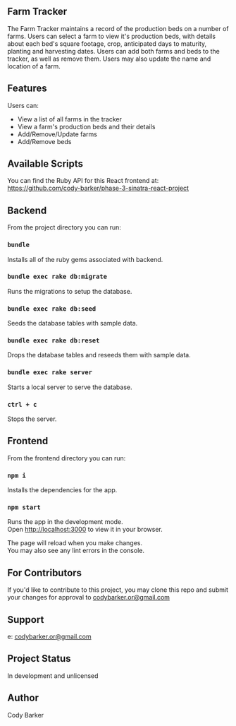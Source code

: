 ## Farm Tracker

The Farm Tracker maintains a record of the production beds on a number of farms. Users can select a farm to view it's production beds, with details about each bed's square footage, crop, anticipated days to maturity, planting and harvesting dates. Users can add both farms and beds to the tracker, as well as remove them. Users may also update the name and location of a farm.

## Features

Users can:

- View a list of all farms in the tracker
- View a farm's production beds and their details
- Add/Remove/Update farms
- Add/Remove beds

## Available Scripts

You can find the Ruby API for this React frontend at: https://github.com/cody-barker/phase-3-sinatra-react-project


## Backend

From the project directory you can run:

### `bundle`

Installs all of the ruby gems associated with backend.

### `bundle exec rake db:migrate`

Runs the migrations to setup the database.

### `bundle exec rake db:seed`

Seeds the database tables with sample data.

### `bundle exec rake db:reset`

Drops the database tables and reseeds them with sample data.

### `bundle exec rake server`

Starts a local server to serve the database.

### `ctrl + c`

Stops the server.

## Frontend

From the frontend directory you can run:

### `npm i`

Installs the dependencies for the app.

### `npm start`

Runs the app in the development mode.\
Open [http://localhost:3000](http://localhost:3000) to view it in your browser.

The page will reload when you make changes.\
You may also see any lint errors in the console.

## For Contributors
If you'd like to contribute to this project, you may clone this repo and submit your changes for approval to codybarker.or@gmail.com

##  Support
e: codybarker.or@gmail.com

## Project Status
In development and unlicensed

## Author
Cody Barker